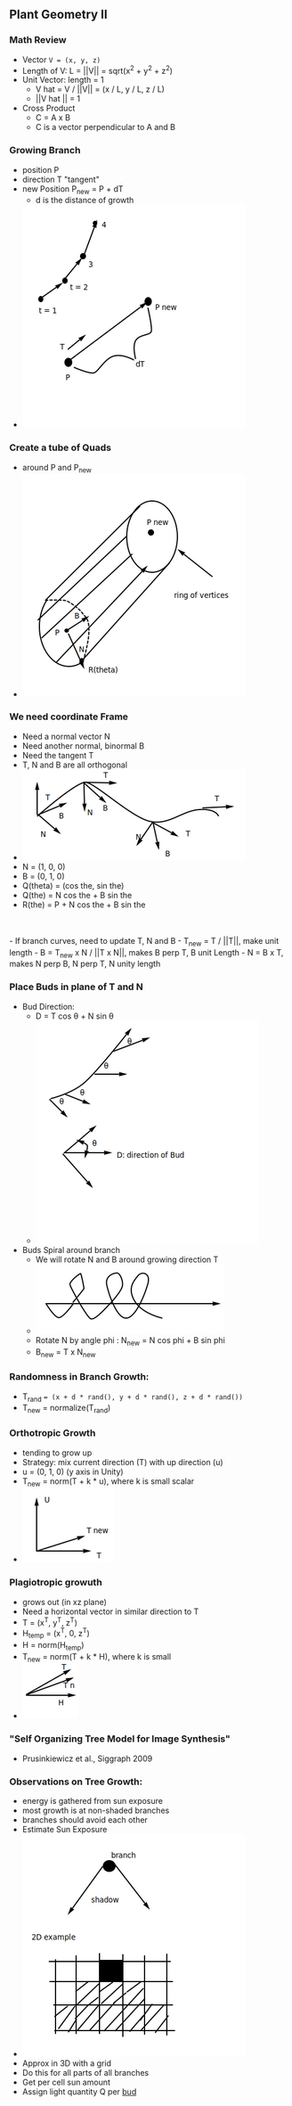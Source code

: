 ## Plant Geometry II

### Math Review
- Vector `V = (x, y, z)`
- Length of V: L = ||V|| = sqrt(x<sup>2</sup> + y<sup>2</sup> + z<sup>2</sup>)
- Unit Vector: length = 1
  - V hat = V / ||V|| = (x / L, y / L, z / L)
  - ||V hat || = 1
- Cross Product
  - C = A x B
  - C is a vector perpendicular to A and B

### Growing Branch
- position P
- direction T "tangent"
- new Position P<sub>new</sub> = P + dT
  - d is the distance of growth
- ![](images/plantGrowBranch.png)

### Create a tube of Quads
- around P and P<sub>new</sub>
- ![](images/plantRingVert.png)

### We need coordinate Frame
- Need a normal vector N
- Need another normal, binormal B
- Need the tangent T
- T, N and B are all orthogonal
- ![](images/plantFrame.png)
- N = (1, 0, 0)
- B = (0, 1, 0)
- Q(theta) = (cos the, sin the)
- Q(the) = N cos the + B sin the
- R(the) = P + N cos the + B sin the
<br>
<br>
- If branch curves, need to update T, N and B
- T<sub>new</sub> = T / ||T||, make unit length
- B = T<sub>new</sub> x N / ||T x N||, makes B perp T, B unit Length
- N = B x T, makes N perp B, N perp T, N unity length

### Place Buds in plane of T and N
- Bud Direction:
  - D = T cos θ + N sin θ
  - ![](images/plantBudDir.png)
- Buds Spiral around branch
  - We will rotate N and B around growing direction T
  - ![](images/plantSpiral.png)
  - Rotate N by angle phi : N<sub>new</sub> = N cos phi + B sin phi
  - B<sub>new</sub> = T x N<sub>new</sub>

### Randomness in Branch Growth:
- T<sub>rand</sub> `= (x + d * rand(), y + d * rand(), z + d * rand())`
- T<sub>new</sub> = normalize(T<sub>rand</sub>)

### Orthotropic Growth
- tending to grow up
- Strategy: mix current direction (T) with up direction (u)
- u = (0, 1, 0) (y axis in Unity)
- T<sub>new</sub> = norm(T + k * u), where k is small scalar
- ![](images/plantOrtho.png)


### Plagiotropic growuth
- grows out (in xz plane)
- Need a horizontal vector in similar direction to T
- T = (x<sup>T</sup>, y<sup>T</sup>, z<sup>T</sup>)
- H<sub>temp</sub> = (x<sup>T</sup>, 0, z<sup>T</sup>)
- H = norm(H<sub>temp</sub>)
- T<sub>new</sub> = norm(T + k * H), where k is small
- ![](images/plantPlagio.png)

### "Self Organizing Tree Model for Image Synthesis"
- Prusinkiewicz et al., Siggraph 2009

### Observations on Tree Growth:
- energy is gathered from sun exposure
- most growth is at non-shaded branches
- branches should avoid each other
- Estimate Sun Exposure
- ![](images/treeShadow.png)
- Approx in 3D with a grid
- Do this for all parts of all branches
- Get per cell sun amount 
- Assign light quantity Q per <u>bud</u>
